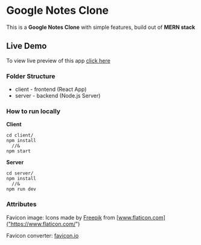 # Google Notes Clone

This is a **Google Notes Clone** with simple features, build out of **MERN stack**

## Live Demo

To view live preview of this app [click here](https://notes-clone-app.netlify.app/)

### Folder Structure

- client - frontend (React App)
- server - backend (Node.js Server)

### How to run locally

**Client**

```
cd client/
npm install
  //&
npm start
```

**Server**

```
cd server/
npm install
  //&
npm run dev
```

### Attributes

Favicon image: Icons made by [Freepik]("https://www.freepik.com") from [www.flaticon.com]("https://www.flaticon.com/")

Favicon converter: [favicon.io](https://favicon.io/favicon-converter/)
